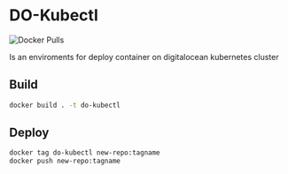 # DO-Kubectl

![Docker Pulls](https://img.shields.io/docker/pulls/lussatech/do-kubectl.svg)

Is an enviroments for deploy container on digitalocean kubernetes cluster

## Build

```bash
docker build . -t do-kubectl
```

## Deploy

```bash
docker tag do-kubectl new-repo:tagname
docker push new-repo:tagname
```